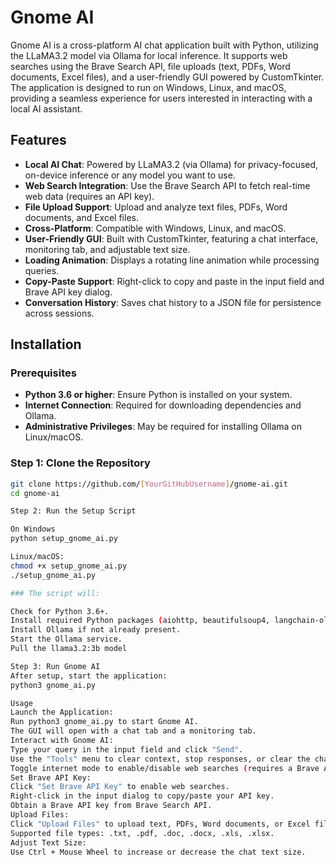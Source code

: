 # Gnome AI

Gnome AI is a cross-platform AI chat application built with Python, utilizing the LLaMA3.2 model via Ollama for local inference. It supports web searches using the Brave Search API, file uploads (text, PDFs, Word documents, Excel files), and a user-friendly GUI powered by CustomTkinter. The application is designed to run on Windows, Linux, and macOS, providing a seamless experience for users interested in interacting with a local AI assistant.

## Features

- **Local AI Chat**: Powered by LLaMA3.2 (via Ollama) for privacy-focused, on-device inference or any model you want to use.
- **Web Search Integration**: Use the Brave Search API to fetch real-time web data (requires an API key).
- **File Upload Support**: Upload and analyze text files, PDFs, Word documents, and Excel files.
- **Cross-Platform**: Compatible with Windows, Linux, and macOS.
- **User-Friendly GUI**: Built with CustomTkinter, featuring a chat interface, monitoring tab, and adjustable text size.
- **Loading Animation**: Displays a rotating line animation while processing queries.
- **Copy-Paste Support**: Right-click to copy and paste in the input field and Brave API key dialog.
- **Conversation History**: Saves chat history to a JSON file for persistence across sessions.


## Installation

### Prerequisites

- **Python 3.6 or higher**: Ensure Python is installed on your system.
- **Internet Connection**: Required for downloading dependencies and Ollama.
- **Administrative Privileges**: May be required for installing Ollama on Linux/macOS.

### Step 1: Clone the Repository

```bash
git clone https://github.com/[YourGitHubUsername]/gnome-ai.git
cd gnome-ai

Step 2: Run the Setup Script

On Windows
python setup_gnome_ai.py

Linux/macOS:
chmod +x setup_gnome_ai.py
./setup_gnome_ai.py

### The script will:

Check for Python 3.6+.
Install required Python packages (aiohttp, beautifulsoup4, langchain-ollama, etc.).
Install Ollama if not already present.
Start the Ollama service.
Pull the llama3.2:3b model

Step 3: Run Gnome AI
After setup, start the application:
python3 gnome_ai.py

Usage
Launch the Application:
Run python3 gnome_ai.py to start Gnome AI.
The GUI will open with a chat tab and a monitoring tab.
Interact with Gnome AI:
Type your query in the input field and click "Send".
Use the "Tools" menu to clear context, stop responses, or clear the chat display.
Toggle internet mode to enable/disable web searches (requires a Brave API key).
Set Brave API Key:
Click "Set Brave API Key" to enable web searches.
Right-click in the input dialog to copy/paste your API key.
Obtain a Brave API key from Brave Search API.
Upload Files:
Click "Upload Files" to upload text, PDFs, Word documents, or Excel files for analysis.
Supported file types: .txt, .pdf, .doc, .docx, .xls, .xlsx.
Adjust Text Size:
Use Ctrl + Mouse Wheel to increase or decrease the chat text size.
